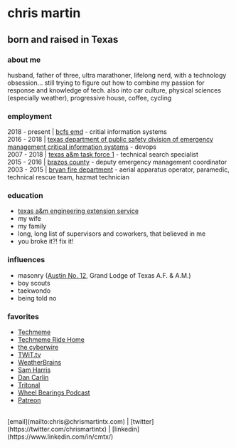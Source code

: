 # chris martin

## born and raised in Texas
### about me
husband, father of three, ultra marathoner, lifelong nerd, with a technology obsession... still trying to figure out how to combine my passion for response and knowledge of tech.  also into car culture, physical sciences (especially weather), progressive house, coffee, cycling

### employment
2018 - present | [bcfs emd](https://bcfs.net/services/emergency-management) - critial information systems<br/>
2016 - 2018 | [texas department of public safety division of emergency management critical information systems](https://www.dps.texas.gov/dem/cis/index.htm) - devops<br/>
2007 - 2018 | [texas a&m task force 1](https://usar.tamu.edu) - technical search specialist<br/>
2015 - 2016 | [brazos county](http://brazosceoc.org) - deputy emergency management coordinator<br/>
2003 - 2015 | [bryan fire department](https://www.bryantx.gov/fire/) - aerial apparatus operator, paramedic, technical rescue team, hazmat technician

### education
* [texas a&m engineering extension service](https://www.teex.org)<br/>
* my wife<br/>
* my family<br/>
* long, long list of supervisors and coworkers, that believed in me<br/>
* you broke it?! fix it!

### influences
* masonry ([Austin No. 12](http://austinlodge12.com), Grand Lodge of Texas A.F. & A.M.)<br/>
* boy scouts<br/>
* taekwondo<br/>
* being told no

### favorites
* [Techmeme](https://techmeme.com)<br/>
* [Techmeme Ride Home](https://news.techmeme.com/180306/podcast)<br/>
* [the cyberwire](https://thecyberwire.com)<br/>
* [TWiT.tv](https://twit.tv)<br/>
* [WeatherBrains](https://weatherbrains.com)<br/>
* [Sam Harris](https://samharris.org)<br/>
* [Dan Carlin](https://www.dancarlin.com/)<br/>
* [Tritonal](http://tritonalmusic.com)<br/>
* [Wheel Bearings Podcast](https://wheelbearings.media)<br/>
* [Patreon](https://www.patreon.com/chrismartintx/)<br/>
<br/>
[email](mailto:chris@chrismartintx.com) | [twitter](https://twitter.com/chrismartintx) | [linkedin](https://www.linkedin.com/in/cmtx/)
